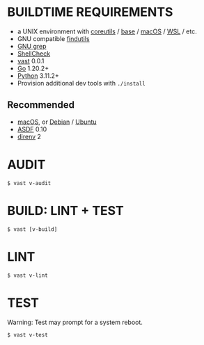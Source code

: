 # BUILDTIME REQUIREMENTS

* a UNIX environment with [coreutils](https://www.gnu.org/software/coreutils/) / [base](http://ftp.freebsd.org/pub/FreeBSD/releases/) / [macOS](https://www.apple.com/macos) / [WSL](https://learn.microsoft.com/en-us/windows/wsl/install) / etc.
* GNU compatible [findutils](https://www.gnu.org/software/findutils/)
* [GNU grep](https://www.gnu.org/software/grep/)
* [ShellCheck](https://hackage.haskell.org/package/ShellCheck)
* [vast](http://github.com/mcandre/vast) 0.0.1
* [Go](https://go.dev/) 1.20.2+
* [Python](https://www.python.org/) 3.11.2+
* Provision additional dev tools with `./install`

## Recommended

* [macOS](https://www.apple.com/macos), or [Debian](https://www.debian.org/) / [Ubuntu](https://ubuntu.com/)
* [ASDF](https://asdf-vm.com/) 0.10
* [direnv](https://direnv.net/) 2

# AUDIT

```console
$ vast v-audit
```

# BUILD: LINT + TEST

```console
$ vast [v-build]
```

# LINT

```console
$ vast v-lint
```

# TEST

Warning: Test may prompt for a system reboot.

```console
$ vast v-test
```
